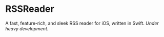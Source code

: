# RSSReader
A fast, feature-rich, and sleek RSS reader for iOS, written in Swift.
*Under heavy development.*
